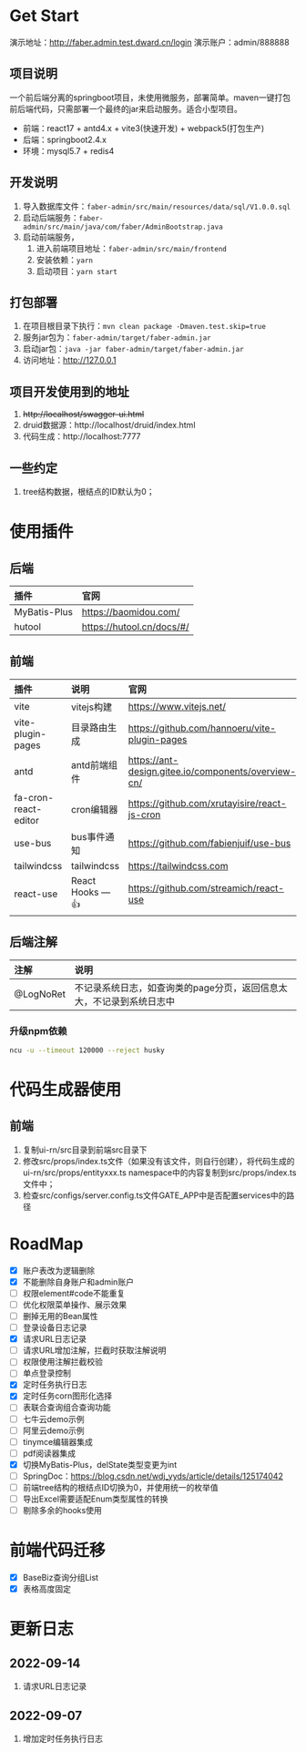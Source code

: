 # Get Start
演示地址：http://faber.admin.test.dward.cn/login
演示账户：admin/888888

## 项目说明
一个前后端分离的springboot项目，未使用微服务，部署简单。maven一键打包前后端代码，只需部署一个最终的jar来启动服务。适合小型项目。
- 前端：react17 + antd4.x + vite3(快速开发) + webpack5(打包生产)
- 后端：springboot2.4.x
- 环境：mysql5.7 + redis4

## 开发说明
1. 导入数据库文件：`faber-admin/src/main/resources/data/sql/V1.0.0.sql`
2. 启动后端服务：`faber-admin/src/main/java/com/faber/AdminBootstrap.java`
3. 启动前端服务，
   1. 进入前端项目地址：`faber-admin/src/main/frontend`
   2. 安装依赖：`yarn`
   3. 启动项目：`yarn start`

## 打包部署
1. 在项目根目录下执行：`mvn clean package -Dmaven.test.skip=true`
2. 服务jar包为：`faber-admin/target/faber-admin.jar`
3. 启动jar包：`java -jar faber-admin/target/faber-admin.jar`
4. 访问地址：http://127.0.0.1

## 项目开发使用到的地址
1. ~~http://localhost/swagger-ui.html~~
2. druid数据源：http://localhost/druid/index.html
3. 代码生成：http://localhost:7777

## 一些约定
1. tree结构数据，根结点的ID默认为0；

# 使用插件
## 后端
| 插件 | 官网 |
| :--- | :--- |
| MyBatis-Plus | https://baomidou.com/ |
| hutool | https://hutool.cn/docs/#/ |


## 前端
| 插件 | 说明 | 官网 |
| :--- | :--- | :--- |
| vite | vitejs构建 | https://www.vitejs.net/ |
| vite-plugin-pages | 目录路由生成 | https://github.com/hannoeru/vite-plugin-pages |
| antd | antd前端组件 | https://ant-design.gitee.io/components/overview-cn/ |
| fa-cron-react-editor | cron编辑器 | https://github.com/xrutayisire/react-js-cron |
| use-bus | bus事件通知 | https://github.com/fabienjuif/use-bus |
| tailwindcss | tailwindcss | https://tailwindcss.com |
| react-use | React Hooks — 👍 | https://github.com/streamich/react-use |

## 后端注解
| 注解 | 说明 |
| :--- | :--- |
| @LogNoRet | 不记录系统日志，如查询类的page分页，返回信息太大，不记录到系统日志中 |

### 升级npm依赖
```bash
ncu -u --timeout 120000 --reject husky
```

# 代码生成器使用
## 前端
1. 复制ui-rn/src目录到前端src目录下
2. 修改src/props/index.ts文件（如果没有该文件，则自行创建），将代码生成的ui-rn/src/props/entityxxx.ts namespace中的内容复制到src/props/index.ts文件中；
3. 检查src/configs/server.config.ts文件GATE_APP中是否配置services中的路径


# RoadMap
- [X] 账户表改为逻辑删除
- [X] 不能删除自身账户和admin账户
- [ ] 权限element#code不能重复
- [ ] 优化权限菜单操作、展示效果
- [ ] 删掉无用的Bean属性
- [ ] 登录设备日志记录
- [X] 请求URL日志记录
- [ ] 请求URL增加注解，拦截时获取注解说明
- [ ] 权限使用注解拦截校验
- [ ] 单点登录控制
- [X] 定时任务执行日志
- [X] 定时任务corn图形化选择
- [ ] 表联合查询组合查询功能
- [ ] 七牛云demo示例
- [ ] 阿里云demo示例
- [ ] tinymce编辑器集成
- [ ] pdf阅读器集成
- [X] 切换MyBatis-Plus，delState类型变更为int
- [ ] SpringDoc：https://blog.csdn.net/wdj_yyds/article/details/125174042
- [ ] 前端tree结构的根结点ID切换为0，并使用统一的枚举值
- [ ] 导出Excel需要适配Enum类型属性的转换
- [ ] 剔除多余的hooks使用

# 前端代码迁移
- [x] BaseBiz查询分组List
- [x] 表格高度固定

# 更新日志
## 2022-09-14
1. 请求URL日志记录

## 2022-09-07
1. 增加定时任务执行日志
